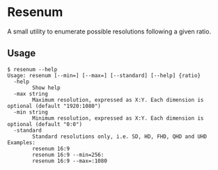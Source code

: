# Resenum

A small utility to enumerate possible resolutions following a given ratio.

## Usage

```
$ resenum --help
Usage: resenum [--min=] [--max=] [--standard] [--help] {ratio}
  -help
        Show help
  -max string
        Maximum resolution, expressed as X:Y. Each dimension is optional (default "1920:1080")
  -min string
        Minimum resolution, expressed as X:Y. Each dimension is optional (default "0:0")
  -standard
        Standard resolutions only, i.e. SD, HD, FHD, QHD and UHD
Examples:
        resenum 16:9
        resenum 16:9 --min=256:
        resenum 16:9 --max=:1080
```
